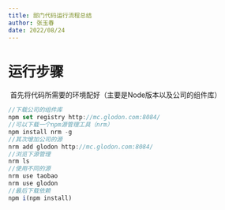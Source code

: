 ```yaml
---
title: 部门代码运行流程总结
author: 张玉春
date: 2022/08/24
---
```


# 运行步骤

​		首先将代码所需要的环境配好（主要是Node版本以及公司的组件库）

```javascript
//下载公司的组件库
npm set registry http://mc.glodon.com:8084/
//可以下载一个npm源管理工具（nrm）
npm install nrm -g
//其次增加公司的源
nrm add glodon http://mc.glodon.com:8084/
//浏览下源管理
nrm ls
//使用不同的源
nrm use taobao 
nrm use glodon
//最后下载依赖
npm i(npm install)
```

